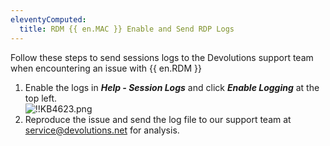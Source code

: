 ```yaml
---
eleventyComputed:
  title: RDM {{ en.MAC }} Enable and Send RDP Logs
---
```

Follow these steps to send sessions logs to the Devolutions support team when encountering an issue with {{ en.RDM }}  

1. Enable the logs in ***Help - Session Logs*** and click ***Enable Logging*** at the top left.  
![!!KB4623.png](https://webdevolutions.azureedge.net/docs/en/kb/KB4623.png)
1. Reproduce the issue and send the log file to our support team at [service@devolutions.net](mailto:service@devolutions.net) for analysis.
